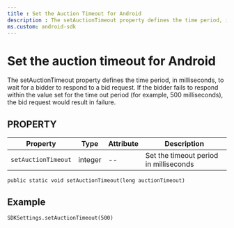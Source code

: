 ```yaml
---
title : Set the Auction Timeout for Android
description : The setAuctionTimeout property defines the time period, in milliseconds, to wait for a bidder to respond to a bid request. Learn how bid request would fail if the bidder fails to respond within the value set for the time out period. 
ms.custom: android-sdk  
---
```



# Set the auction timeout for Android

The setAuctionTimeout property defines the time period, in milliseconds,
to wait for a bidder to respond to a bid request. If the bidder fails to
respond within the value set for the time out period (for example, 500
milliseconds), the bid request would result in failure. 

## PROPERTY

| Property | Type | Attribute | Description |
|---|---|---|---|
| `setAuctionTimeout` | integer | -- | Set the timeout period in milliseconds |

``` pre
public static void setAuctionTimeout(long auctionTimeout)
```

## Example

``` pre
SDKSettings.setAuctionTimeout(500)
```
